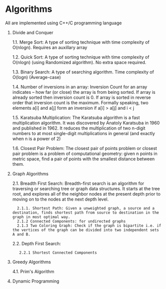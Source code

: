 # Algorithms
All are implemented using C++/C programming language
1. Divide and Conquer

   1.1. Merge Sort: 
      A type of sorting technique with time complexity of O(nlogn). Requires an auxillary array 
      
    1.2. Quick Sort:
      A type of sorting technique with time complexity of O(nlogn) (using Randomized algorithm). No extra space required. 
      
    1.3. Binary Search:
      A type of searching algorithm. Time complexity of O(logn) (Average-case)
      
    1.4. Number of inversions in an array: 
      Inversion Count for an array indicates – how far (or close) the array is from being sorted. If array is already sorted then             inversion count is 0. If array is sorted in reverse order that inversion count is the maximum. Formally speaking, two elements           a[i] and a[j] form an inversion if a[i] > a[j] and i < j
      
    1.5. Karatsuba Multiplication: 
      The Karatsuba algorithm is a fast multiplication algorithm. It was discovered by Anatoly Karatsuba in 1960 and published in 1962.       It reduces the multiplication of two n-digit numbers to at most single-digit multiplications in general (and exactly when n is a         power of 2)
      
    1.6. Closest Pair Problem:
      The closest pair of points problem or closest pair problem is a problem of computational geometry: given n points in metric space,       find a pair of points with the smallest distance between them.
      
2. Graph Algorithms

    2.1. Breadth First Search:
      Breadth-first search is an algorithm for traversing or searching tree or graph data structures. It starts at the tree root, and         explores all of the neighbor nodes at the present depth prior to moving on to the nodes at the next depth level.
      
         2.1.1. Shortest Path: Given a unweighted graph, a source and a destination, finds shortest path from source to destination in the graph in most optimal way.
         2.1.2 Connected Components: for undirected graphs
         2.1.3 Two Coloring Graph: Check if the graph is bipartite i.e. if the vertices of the graph can be divided into two independent sets A and B.  
         
     2.2.  Depth First Search: 
          
          2.2.1 Shortest Connected Components 
   
4. Greedy Algorithms
   
   4.1. Prim's Algorithm
5. Dynamic Programming
